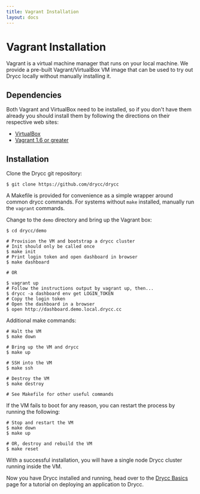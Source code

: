 ```yaml
---
title: Vagrant Installation
layout: docs
---
```


# Vagrant Installation

Vagrant is a virtual machine manager that runs on your local machine. We provide
a pre-built Vagrant/VirtualBox VM image that can be used to try out Drycc
locally without manually installing it.

## Dependencies

Both Vagrant and VirtualBox need to be installed, so if you don't have them already you should
install them by following the directions on their respective web sites:

* [VirtualBox](https://www.virtualbox.org/wiki/Downloads)
* [Vagrant 1.6 or greater](https://www.vagrantup.com/downloads.html)

## Installation

Clone the Drycc git repository:

```
$ git clone https://github.com/drycc/drycc
```

A Makefile is provided for convenience as a simple wrapper around common drycc
commands. For systems without `make` installed, manually run the `vagrant` commands.

Change to the `demo` directory and bring up the Vagrant box:

```
$ cd drycc/demo

# Provision the VM and bootstrap a drycc cluster
# Init should only be called once
$ make init
# Print login token and open dashboard in browser
$ make dashboard

# OR

$ vagrant up
# Follow the instructions output by vagrant up, then...
$ drycc -a dashboard env get LOGIN_TOKEN
# Copy the login token
# Open the dashboard in a browser
$ open http://dashboard.demo.local.drycc.cc
```

Additional make commands:

```
# Halt the VM
$ make down

# Bring up the VM and drycc
$ make up

# SSH into the VM
$ make ssh

# Destroy the VM
$ make destroy

# See Makefile for other useful commands
```

If the VM fails to boot for any reason, you can restart the process by running the following:

```
# Stop and restart the VM
$ make down
$ make up

# OR, destroy and rebuild the VM
$ make reset
```

With a successful installation, you will have a single node Drycc cluster running inside the VM.

Now you have Drycc installed and running, head over to the [Drycc
Basics](/docs/basics) page for a tutorial on deploying an application to Drycc.
